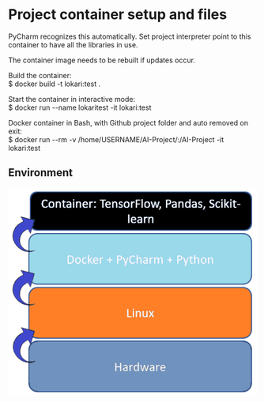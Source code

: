 # Project container setup and files

PyCharm recognizes this automatically. Set project interpreter point to
this container to have all the libraries in use.

The container image needs to be rebuilt if updates occur.

Build the container:    
$ docker build -t lokari:test .

Start the container in interactive mode:  
$ docker run --name lokaritest -it lokari:test

Docker container in Bash, with Github project folder and auto removed on exit:  
$ docker run --rm -v /home/USERNAME/AI-Project/:/AI-Project -it lokari:test

## Environment
![Environment picture](./img/environment.PNG)
